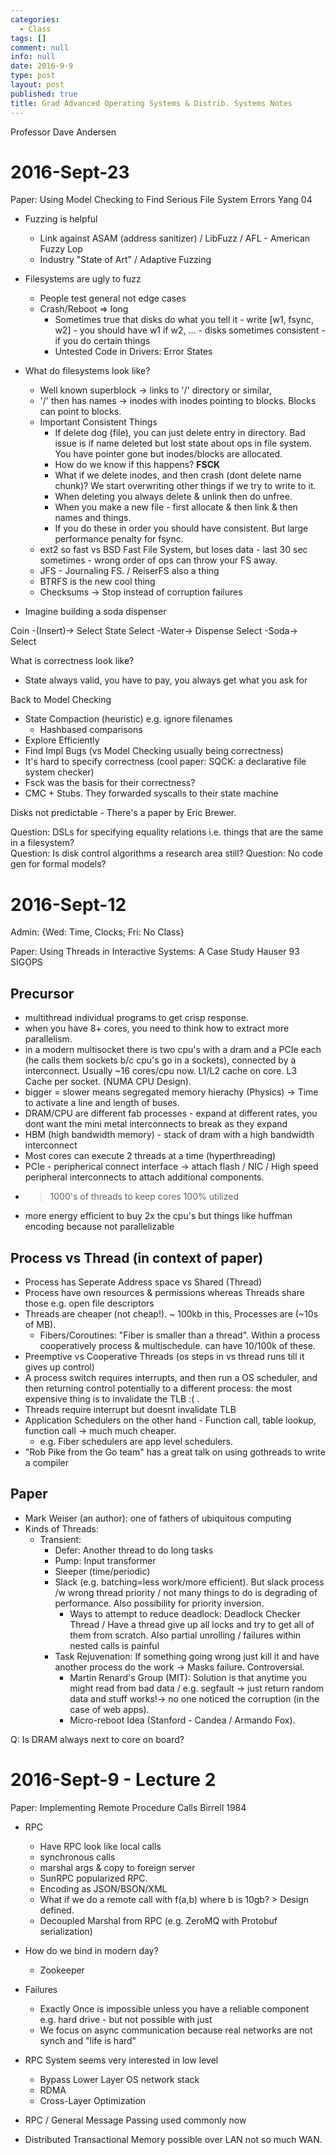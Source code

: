 ```yaml
---
categories:
  - Class
tags: []
comment: null
info: null
date: 2016-9-9
type: post
layout: post
published: true
title: Grad Advanced Operating Systems & Distrib. Systems Notes
---
```

Professor Dave Andersen

# 2016-Sept-23

Paper: Using Model Checking to Find Serious File System Errors Yang 04

- Fuzzing  is helpful
    - Link against ASAM (address sanitizer) / LibFuzz / AFL - American Fuzzy Lop
    - Industry "State of Art" / Adaptive Fuzzing

- Filesystems are ugly to fuzz
    - People test general not edge cases
	- Crash/Reboot => long
        - Sometimes true that disks do what you tell it - write [w1, fsync, w2] - you should have w1 if w2, ... - disks sometimes consistent - if you do certain things
        - Untested Code in Drivers: Error States 
   
- What do filesystems look like?
	- Well known superblock -> links to '/' directory or similar, 
   	- '/' then has names -> inodes with inodes pointing to blocks. Blocks can point to blocks. 
   	- Important Consistent Things
   		- If delete dog (file), you can just delete entry in directory. Bad issue is if name deleted but lost state about ops in file system. You have pointer gone but inodes/blocks are allocated. 
       	- How do we know if this happens? **FSCK**
        - What if we delete inodes, and then crash (dont delete name chunk)? We start overwriting other things
        if we try to write to it. 
        - When deleting you always delete & unlink then do unfree.
        - When you make a new file - first allocate & then link & then names and things.
        - If you do these in order you should have consistent. But large performance penalty for fsync. 
    - ext2 so fast vs BSD Fast File System, but loses data - last 30 sec sometimes - wrong order of ops can throw your FS away. 
    - JFS - Journaling FS. / ReiserFS also a thing
    - BTRFS is the new cool thing 
    - Checksums -> Stop instead of corruption failures
    
- Imagine building a soda dispenser

Coin -(Insert)-> Select State 
Select -Water-> Dispense
Select -Soda-> Select

What is correctness look like? 
- State always valid, you have to pay, you always get what you ask for

Back to Model Checking
- State Compaction (heuristic) e.g. ignore filenames
    - Hashbased comparisons
- Explore Efficiently
- Find Impl Bugs (vs Model Checking usually being correctness)
- It's hard to specify correctness (cool paper: SQCK: a declarative file system checker) 
- Fsck was the basis for their correctness?
- CMC + Stubs. They forwarded syscalls to their state machine 

Disks not predictable - There's a paper by Eric Brewer.

Question: DSLs for specifying equality relations i.e. things that are the same in a filesystem?  
Question: Is disk control algorithms a research area still?
Question: No code gen for formal models? 



# 2016-Sept-12
Admin: {Wed: Time, Clocks;  Fri: No Class}

Paper: Using Threads in Interactive Systems: A Case Study Hauser 93 SIGOPS


## Precursor

- multithread individual programs to get crisp response.
- when you have 8+ cores, you need to think how to extract more parallelism. 
- in a modern multisocket there is two cpu's with a dram and a PCIe each (he calls them sockets b/c cpu's go in a  sockets), connected by a interconnect. Usually ~16 cores/cpu now. L1/L2 cache on core. L3 Cache per socket. (NUMA CPU Design). 
- bigger = slower means segregated memory hierachy (Physics) -> Time to activate a line and length of buses. 
- DRAM/CPU are different fab processes - expand at different rates, you dont want the mini metal interconnects to break as they expand
- HBM (high bandwidth memory) - stack of dram with a high bandwidth interconnect 
- Most cores can execute 2 threads at a time (hyperthreading)
- PCIe - peripherical connect interface -> attach flash / NIC / High speed peripheral interconnects to attach additional components.
- > 1000's of threads to keep cores 100% utilized
- more energy efficient to buy 2x the cpu's but things like huffman encoding because not parallelizable



## Process vs Thread (in context of paper) 

- Process has Seperate Address space vs Shared (Thread)
- Process have own resources & permissions whereas Threads share those e.g. open file descriptors
- Threads are cheaper (not cheap!). ~ 100kb in this, Processes are (~10s of MB).
	- Fibers/Coroutines: "Fiber is smaller than a thread". Within a process cooperatively process & multischedule. can have 10/100k of these.
- Preemptive vs Cooperative Threads (os steps in vs thread runs till it gives up control)
- A process switch requires interrupts, and then run a OS scheduler, and then returning control potentially to a different process: the most expensive thing is to invalidate the TLB :( . 
- Threads require interrupt but doesnt invalidate TLB
- Application Schedulers on the other hand - Function call, table lookup, function call -> much much cheaper. 
	- e.g. Fiber schedulers are app level schedulers.
- "Rob Pike from the Go team" has a great talk on using gothreads to write a compiler

## Paper 
- Mark Weiser (an author): one of fathers of ubiquitous computing 
- Kinds of Threads:
	- Transient:
    	- Defer: Another thread to do long tasks
        - Pump: Input transformer
        - Sleeper (time/periodic)
        - Slack  (e.g. batching=less work/more efficient). But slack process /w wrong thread priority / not many things to do is degrading of performance. Also possibility for priority inversion. 
        	- Ways to attempt to reduce deadlock: Deadlock Checker Thread / Have a thread give up all locks and try to get all of them from scratch. Also partial unrolling / failures within nested calls is painful
         - Task Rejuvenation: If something going wrong just kill it and have another process do the work -> Masks failure. Controversial.
         	- Martin Renard's Group (MIT): Solution is that anytime you might read from bad data / e.g. segfault -> just return random data and stuff works!-> no one noticed the corruption (in the case of web apps).
            - Micro-reboot Idea (Stanford - Candea / Armando Fox).
            

Q: Is DRAM always next to core on board?


# 2016-Sept-9 - Lecture 2 
Paper: Implementing Remote Procedure Calls Birrell 1984
- RPC
  - Have RPC look like local calls
  - synchronous calls
  - marshal args & copy to foreign server
  - SunRPC popularized RPC.
  - Encoding as JSON/BSON/XML
  - What if we do a remote call with f(a,b) where b is 10gb? > Design defined.
  - Decoupled Marshal from RPC (e.g. ZeroMQ with Protobuf serialization)
- How do we bind in modern day?
	- Zookeeper
- Failures
	- Exactly Once is impossible unless you have a reliable component e.g. hard drive - but not possible with just 
    - We focus on async communication because real networks are not synch and "life is hard"
- RPC System seems very interested in low level
    - Bypass Lower Layer OS network stack 
    - RDMA 
    - Cross-Layer Optimization
    
- RPC / General Message Passing used commonly now
- Distributed Transactional Memory possible over LAN not so much WAN.
